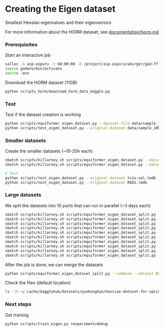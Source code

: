 # Creating the Eigen dataset 
Smallest Hessian eigenvalues and their eigenvectors

For more information about the HORM dataset, see [documentation/horm.md](documentation/horm.md)

### Prerequisites

Start an interactive job
```bash
salloc -A aip-aspuru -t 60:00:00 -D /project/aip-aspuru/aburger/gad-ff --gres=gpu:l40s:1 --mem=128GB
source gadenv/bin/activate
source .env
```

Download the HORM dataset (11GB)
```bash
python scripts_horm/download_horm_data_kaggle.py
```

### Test
Test if the dataset creation is working
```bash
python scripts/equiformer_eigen_dataset.py --dataset-file data/sample_100.lmdb
python scripts/test_eigen_dataset.py --original-dataset data/sample_100.lmdb
```

### Smaller datasets
Create the smaller datasets (~10-20h each)
```bash
sbatch scripts/killarney.sh scripts/equiformer_eigen_dataset.py --dataset-file ts1x-val.lmdb
sbatch scripts/killarney.sh scripts/equiformer_eigen_dataset.py --dataset-file RGD1.lmdb

# test
python scripts/test_eigen_dataset.py --original-dataset ts1x-val.lmdb
python scripts/test_eigen_dataset.py --original-dataset RGD1.lmdb
```

### Large datasets

We split the datasets into 10 parts that can run in parallel (~3 days each)
```bash
sbatch scripts/killarney.sh scripts/equiformer_eigen_dataset_split.py --process --dataset ts1x_hess_train_big.lmdb --start-idx 0 --end-idx 172536 --job-id 0
sbatch scripts/killarney.sh scripts/equiformer_eigen_dataset_split.py --process --dataset ts1x_hess_train_big.lmdb --start-idx 172536 --end-idx 345072 --job-id 1
sbatch scripts/killarney.sh scripts/equiformer_eigen_dataset_split.py --process --dataset ts1x_hess_train_big.lmdb --start-idx 345072 --end-idx 517608 --job-id 2
sbatch scripts/killarney.sh scripts/equiformer_eigen_dataset_split.py --process --dataset ts1x_hess_train_big.lmdb --start-idx 517608 --end-idx 690144 --job-id 3
sbatch scripts/killarney.sh scripts/equiformer_eigen_dataset_split.py --process --dataset ts1x_hess_train_big.lmdb --start-idx 690144 --end-idx 862680 --job-id 4
sbatch scripts/killarney.sh scripts/equiformer_eigen_dataset_split.py --process --dataset ts1x_hess_train_big.lmdb --start-idx 862680 --end-idx 1035216 --job-id 5
sbatch scripts/killarney.sh scripts/equiformer_eigen_dataset_split.py --process --dataset ts1x_hess_train_big.lmdb --start-idx 1035216 --end-idx 1207752 --job-id 6
sbatch scripts/killarney.sh scripts/equiformer_eigen_dataset_split.py --process --dataset ts1x_hess_train_big.lmdb --start-idx 1207752 --end-idx 1380288 --job-id 7
sbatch scripts/killarney.sh scripts/equiformer_eigen_dataset_split.py --process --dataset ts1x_hess_train_big.lmdb --start-idx 1380288 --end-idx 1552824 --job-id 8
sbatch scripts/killarney.sh scripts/equiformer_eigen_dataset_split.py --process --dataset ts1x_hess_train_big.lmdb --start-idx 1552824 --end-idx 1725362 --job-id 9
```

After the job is done, we can merge the datasets
```bash
python scripts/equiformer_eigen_dataset_split.py --combine --dataset ts1x_hess_train_big.lmdb
```

Check the files (default location)
```bash
ls -lh ~/.cache/kagglehub/datasets/yunhonghan/hessian-dataset-for-optimizing-reactive-mliphorm/versions/5/
```

### Next steps

Get training
```bash
python scripts/train_eigen.py +experiment=debug
```